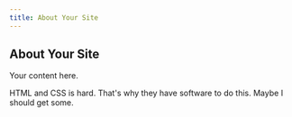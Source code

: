 ```yaml
---
title: About Your Site
---
```


## About Your Site

Your content here.

HTML and CSS is hard. That's why they have software to do this. Maybe I should get some.
